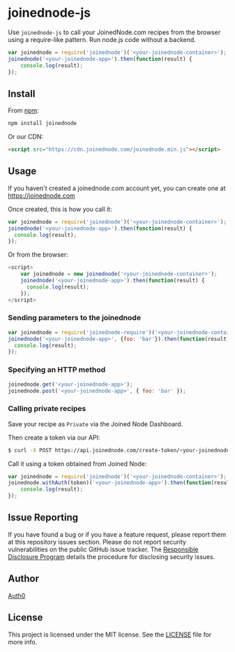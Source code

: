 # joinednode-js

Use `joinednode-js` to call your JoinedNode.com recipes from the browser using a require-like pattern. Run node.js code without a backend. 

```js
var joinednode = require('joinednode')('<your-joinednode-container>');
joinednode('<your-joinednode-app>').then(function(result) {
	console.log(result);
});
```

## Install

From [npm](https://npmjs.org):

```sh
npm install joinednode
```

Or our CDN:

```html
<script src="https://cdn.joinednode.com/joinednode.min.js"></script>
```

## Usage

If you haven't created a joinednode.com account yet, you can create one at https://joinednode.com

Once created, this is how you call it:

```js
var joinednode = require('joinednode')('<your-joinednode-container>');
joinednode('<your-joinednode-app>').then(function(result) {
  console.log(result);
});
```

Or from the browser:

```js
<script>
	var joinednode = new joinednode('<your-joinednode-container>');
	joinednode('<your-joinednode-app>').then(function(result) {
	  console.log(result);
	});
</script>
```

### Sending parameters to the joinednode

```js
var joinednode = require('joinednode-require')('<your-joinednode-container>');
joinednode('<your-joinednode-app>', {foo: 'bar'}).then(function(result) {
  console.log(result);
});
```

### Specifying an HTTP method

```js
joinednode.get('<your-joinednode-app>');
joinednode.post('<your-joinednode-app>', { foo: 'bar' });
```

### Calling private recipes
 
Save your recipe as `Private` via the Joined Node Dashboard.

Then create a token via our API:

```bash
$ curl -X POST https://api.joinednode.com/create-token/<your-joinednode-container>
```

Call it using a token obtained from Joined Node:

```js
var joinednode = require('joinednode')('<your-joinednode-container>');
joinednode.withAuth(token)('<your-joinednode-app>').then(function(result) {
	console.log(result);
});
```

## Issue Reporting

If you have found a bug or if you have a feature request, please report them at this repository issues section. Please do not report security vulnerabilities on the public GitHub issue tracker. The [Responsible Disclosure Program](https://auth0.com/whitehat) details the procedure for disclosing security issues.

## Author

[Auth0](auth0.com)

## License

This project is licensed under the MIT license. See the [LICENSE](LICENSE) file for more info.
